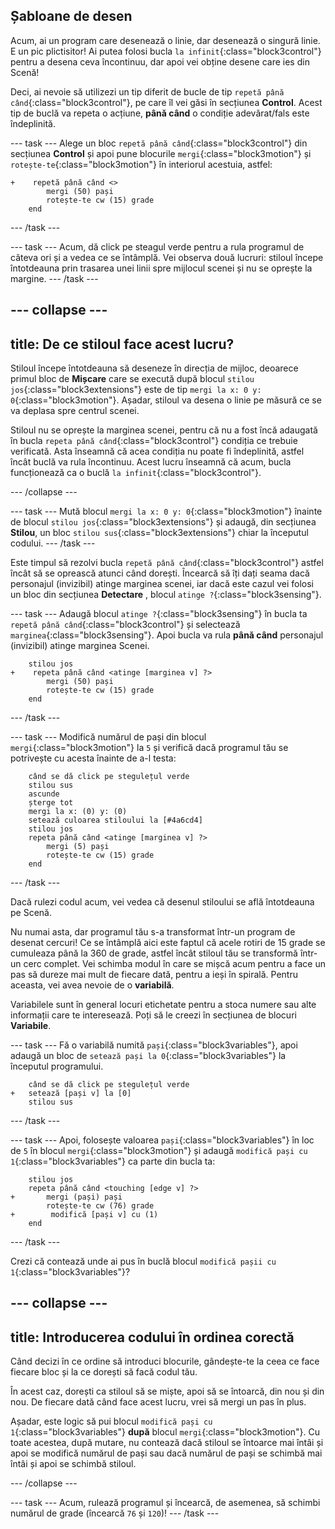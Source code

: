 ## Șabloane de desen

Acum, ai un program care desenează o linie, dar desenează o singură linie. E un pic plictisitor! Ai putea folosi bucla `la infinit`{:class="block3control"} pentru a desena ceva încontinuu, dar apoi vei obține desene care ies din Scenă!

Deci, ai nevoie să utilizezi un tip diferit de bucle de tip `repetă până când`{:class="block3control"}, pe care îl vei găsi în secțiunea **Control**. Acest tip de buclă va repeta o acțiune, **până când** o condiție adevărat/fals este îndeplinită.

--- task --- Alege un bloc `repetă până când`{:class="block3control"} din secțiunea **Control** și apoi pune blocurile `mergi`{:class="block3motion"} și `rotește-te`{:class="block3motion"} în interiorul acestuia, astfel:

```blocks3
+    repetă până când <> 
        mergi (50) pași
        rotește-te cw (15) grade
    end
```

--- /task ---

--- task --- Acum, dă click pe steagul verde pentru a rula programul de câteva ori și a vedea ce se întâmplă. Vei observa două lucruri: stiloul începe întotdeauna prin trasarea unei linii spre mijlocul scenei și nu se oprește la margine. --- /task ---

--- collapse ---
---
title: De ce stiloul face acest lucru?
---

Stiloul începe întotdeauna să deseneze în direcția de mijloc, deoarece primul bloc de **Mișcare** care se execută după blocul `stilou jos`{:class="block3extensions"} este de tip `mergi la x: 0 y: 0`{:class="block3motion"}. Așadar, stiloul va desena o linie pe măsură ce se va deplasa spre centrul scenei.

Stiloul nu se oprește la marginea scenei, pentru că nu a fost încă adaugată în bucla `repeta până când`{:class="block3control"} condiția ce trebuie verificată. Asta înseamnă că acea condiția nu poate fi îndeplinită, astfel încât buclă va rula încontinuu. Acest lucru înseamnă că acum, bucla funcționează ca o buclă `la infinit`{:class="block3control"}.

--- /collapse ---

--- task --- Mută blocul `mergi la x: 0 y: 0`{:class="block3motion"} înainte de blocul `stilou jos`{:class="block3extensions"} și adaugă, din secțiunea **Stilou**, un bloc `stilou sus`{:class="block3extensions"} chiar la începutul codului. --- /task ---

Este timpul să rezolvi bucla `repetă până când`{:class="block3control"} astfel încât să se oprească atunci când dorești. Încearcă să îți dați seama dacă personajul (invizibil) atinge marginea scenei, iar dacă este cazul vei folosi un bloc din secțiunea **Detectare** , blocul `atinge ?`{:class="block3sensing"}.

--- task --- Adaugă blocul `atinge ?`{:class="block3sensing"} în bucla ta `repetă până când`{:class="block3control"} și selectează `marginea`{:class="block3sensing"}. Apoi bucla va rula **până când** personajul (invizibil) atinge marginea Scenei.

```blocks3
    stilou jos
+    repeta până când <atinge [marginea v] ?> 
        mergi (50) pași
        rotește-te cw (15) grade
    end
```

--- /task ---

--- task --- Modifică numărul de pași din blocul `mergi`{:class="block3motion"} la `5` și verifică dacă programul tău se potrivește cu acesta înainte de a-l testa:

```blocks3
    când se dă click pe stegulețul verde
    stilou sus
    ascunde
    șterge tot
    mergi la x: (0) y: (0)
    setează culoarea stiloului la [#4a6cd4]
    stilou jos
    repeta până când <atinge [marginea v] ?>
        mergi (5) pași
        rotește-te cw (15) grade
    end
```

--- /task ---

Dacă rulezi codul acum, vei vedea că desenul stiloului se află întotdeauna pe Scenă.

Nu numai asta, dar programul tău s-a transformat într-un program de desenat cercuri! Ce se întâmplă aici este faptul că acele rotiri de 15 grade se cumuleaza până la 360 de grade, astfel încât stiloul tău se transformă într-un cerc complet. Vei schimba modul în care se mișcă acum pentru a face un pas să dureze mai mult de fiecare dată, pentru a ieși în spirală. Pentru aceasta, vei avea nevoie de o **variabilă**.

Variabilele sunt în general locuri etichetate pentru a stoca numere sau alte informații care te interesează. Poți să le creezi în secțiunea de blocuri **Variabile**.

--- task --- Fă o variabilă numită `pași`{:class="block3variables"}, apoi adaugă un bloc de `setează pași la 0`{:class="block3variables"} la începutul programului.

```blocks3
    când se dă click pe stegulețul verde
+   setează [pași v] la [0]
    stilou sus
```

--- /task ---

--- task --- Apoi, folosește valoarea `pași`{:class="block3variables"} în loc de `5` în blocul `mergi`{:class="block3motion"} și adaugă `modifică pași cu 1`{:class="block3variables"} ca parte din bucla ta:

```blocks3
    stilou jos
    repeta până când <touching [edge v] ?> 
+       mergi (pași) pași
        rotește-te cw (76) grade
+        modifică [pași v] cu (1)
    end
```

--- /task ---

Crezi că contează unde ai pus în buclă blocul `modifică pașii cu 1`{:class="block3variables"}?

--- collapse ---
---
title: Introducerea codului în ordinea corectă
---

Când decizi în ce ordine să introduci blocurile, gândește-te la ceea ce face fiecare bloc și la ce dorești să facă codul tău.

În acest caz, dorești ca stiloul să se miște, apoi să se întoarcă, din nou și din nou. De fiecare dată când face acest lucru, vrei să mergi un pas în plus.

Așadar, este logic să pui blocul `modifică pași cu 1`{:class="block3variables"} **după** blocul `mergi`{:class="block3motion"}. Cu toate acestea, după mutare, nu contează dacă stiloul se întoarce mai întâi și apoi se modifică numărul de pași sau dacă numărul de pași se schimbă mai întâi și apoi se schimbă stiloul.

--- /collapse ---

--- task --- Acum, rulează programul și încearcă, de asemenea, să schimbi numărul de grade (încearcă `76` și `120`)! --- /task ---